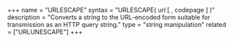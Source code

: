 +++
name = "URLESCAPE"
syntax = "URLESCAPE( url <STRING> [ , codepage <INTEGER> ] )"
description = "Converts a string to the URL-encoded form suitable for transmission as an HTTP query string."
type = "string manipulation"
related = ["URLUNESCAPE"]
+++

